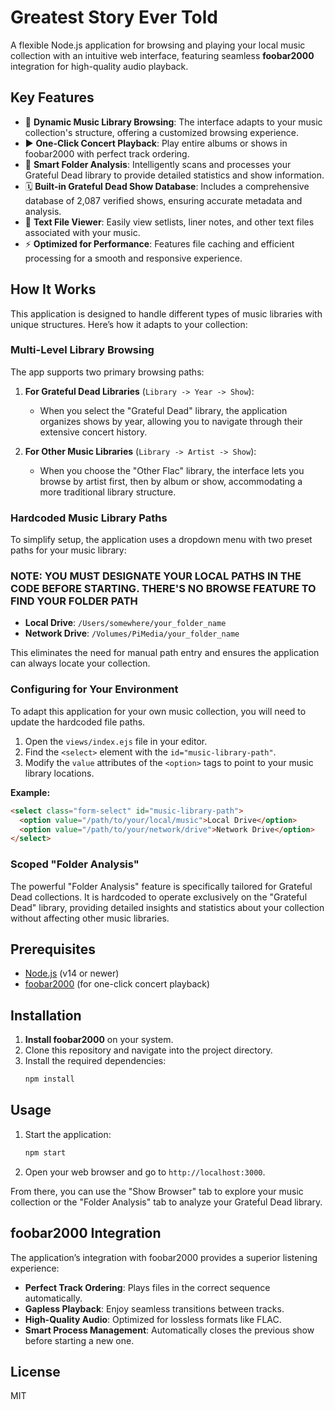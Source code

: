 # Greatest Story Ever Told

A flexible Node.js application for browsing and playing your local music collection with an intuitive web interface, featuring seamless **foobar2000** integration for high-quality audio playback.

## Key Features

-   🎵 **Dynamic Music Library Browsing**: The interface adapts to your music collection's structure, offering a customized browsing experience.
-   ▶️ **One-Click Concert Playback**: Play entire albums or shows in foobar2000 with perfect track ordering.
-   📂 **Smart Folder Analysis**: Intelligently scans and processes your Grateful Dead library to provide detailed statistics and show information.
-   🗓️ **Built-in Grateful Dead Show Database**: Includes a comprehensive database of 2,087 verified shows, ensuring accurate metadata and analysis.
-   📝 **Text File Viewer**: Easily view setlists, liner notes, and other text files associated with your music.
-   ⚡ **Optimized for Performance**: Features file caching and efficient processing for a smooth and responsive experience.

## How It Works

This application is designed to handle different types of music libraries with unique structures. Here’s how it adapts to your collection:

### Multi-Level Library Browsing

The app supports two primary browsing paths:

1.  **For Grateful Dead Libraries** (`Library -> Year -> Show`):
    *   When you select the "Grateful Dead" library, the application organizes shows by year, allowing you to navigate through their extensive concert history.

2.  **For Other Music Libraries** (`Library -> Artist -> Show`):
    *   When you choose the "Other Flac" library, the interface lets you browse by artist first, then by album or show, accommodating a more traditional library structure.

### Hardcoded Music Library Paths

To simplify setup, the application uses a dropdown menu with two preset paths for your music library:
### NOTE: YOU MUST DESIGNATE YOUR LOCAL PATHS IN THE CODE BEFORE STARTING.  THERE'S NO BROWSE FEATURE TO FIND YOUR FOLDER PATH

-   **Local Drive**: `/Users/somewhere/your_folder_name`
-   **Network Drive**: `/Volumes/PiMedia/your_folder_name`

This eliminates the need for manual path entry and ensures the application can always locate your collection.

### Configuring for Your Environment

To adapt this application for your own music collection, you will need to update the hardcoded file paths.

1.  Open the `views/index.ejs` file in your editor.
2.  Find the `<select>` element with the `id="music-library-path"`.
3.  Modify the `value` attributes of the `<option>` tags to point to your music library locations.

**Example:**

```html
<select class="form-select" id="music-library-path">
  <option value="/path/to/your/local/music">Local Drive</option>
  <option value="/path/to/your/network/drive">Network Drive</option>
</select>
```

### Scoped "Folder Analysis"

The powerful "Folder Analysis" feature is specifically tailored for Grateful Dead collections. It is hardcoded to operate exclusively on the "Grateful Dead" library, providing detailed insights and statistics about your collection without affecting other music libraries.

## Prerequisites

-   [Node.js](https://nodejs.org/) (v14 or newer)
-   [foobar2000](https://www.foobar2000.org/mac) (for one-click concert playback)

## Installation

1.  **Install foobar2000** on your system.
2.  Clone this repository and navigate into the project directory.
3.  Install the required dependencies:
    ```bash
    npm install
    ```

## Usage

1.  Start the application:
    ```bash
    npm start
    ```
2.  Open your web browser and go to `http://localhost:3000`.

From there, you can use the "Show Browser" tab to explore your music collection or the "Folder Analysis" tab to analyze your Grateful Dead library.

## foobar2000 Integration

The application’s integration with foobar2000 provides a superior listening experience:

-   **Perfect Track Ordering**: Plays files in the correct sequence automatically.
-   **Gapless Playback**: Enjoy seamless transitions between tracks.
-   **High-Quality Audio**: Optimized for lossless formats like FLAC.
-   **Smart Process Management**: Automatically closes the previous show before starting a new one.

## License

MIT
